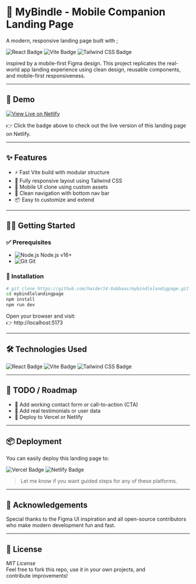 # 📱 MyBindle - Mobile Companion Landing Page

A modern, responsive landing page built with ; <p>
  <img src="https://img.shields.io/badge/React-20232A?style=for-the-badge&logo=react&logoColor=61DAFB" alt="React Badge" />
  <img src="https://img.shields.io/badge/Vite-646CFF?style=for-the-badge&logo=vite&logoColor=white" alt="Vite Badge" />
  <img src="https://img.shields.io/badge/TailwindCSS-06B6D4?style=for-the-badge&logo=tailwindcss&logoColor=white" alt="Tailwind CSS Badge" />
</p> inspired by a mobile-first Figma design. This project replicates the real-world app landing experience using clean design, reusable components, and mobile-first responsiveness.

---

## 🚀 Demo

[![View Live on Netlify](https://img.shields.io/badge/Netlify-00C7B7?style=for-the-badge&logo=netlify&logoColor=white)](https://mybindlelandingpage.netlify.app)

👉 Click the badge above to check out the live version of this landing page on Netlify.

---

## ✨ Features

- ⚡ Fast Vite build with modular structure  
- 🎨 Fully responsive layout using Tailwind CSS  
- 📱 Mobile UI clone using custom assets  
- 🔗 Clean navigation with bottom nav bar  
- 📦 Easy to customize and extend  

---

## 🧑‍💻 Getting Started

### ✅ Prerequisites

- ![Node.js](https://img.shields.io/badge/Node.js-339933?logo=nodedotjs&logoColor=white&style=flat-square) Node.js v16+
- ![Git](https://img.shields.io/badge/Git-F05032?logo=git&logoColor=white&style=flat-square) Git


### 🔧 Installation

```bash
# git clone https://github.com/haider14-9abbaas/mybindlelandigpage.git
cd mybindlelandingpage
npm install
npm run dev
```
Open your browser and visit:  
👉 http://localhost:5173

---

## 🛠 Technologies Used

<p align="left">
  <img src="https://img.shields.io/badge/React-20232A?style=for-the-badge&logo=react&logoColor=61DAFB" alt="React Badge" />
  <img src="https://img.shields.io/badge/Vite-646CFF?style=for-the-badge&logo=vite&logoColor=white" alt="Vite Badge" />
  <img src="https://img.shields.io/badge/TailwindCSS-06B6D4?style=for-the-badge&logo=tailwindcss&logoColor=white" alt="Tailwind CSS Badge" />
</p>

---

## 🧪 TODO / Roadmap

- 🔗 Add working contact form or call-to-action (CTA)  
- 💬 Add real testimonials or user data  
- 🚀 Deploy to Vercel or Netlify 
 

---

## 📦 Deployment

You can easily deploy this landing page to:

<p align="left">
  <img src="https://img.shields.io/badge/Vercel-000000?style=for-the-badge&logo=vercel&logoColor=white" alt="Vercel Badge" />
  <img src="https://img.shields.io/badge/Netlify-00C7B7?style=for-the-badge&logo=netlify&logoColor=white" alt="Netlify Badge" />
</p>

> Let me know if you want guided steps for any of these platforms.

---

## 🙌 Acknowledgements

Special thanks to the Figma UI inspiration and all open-source contributors who make modern development fun and fast.

---

## 📄 License

*MIT License*  
Feel free to fork this repo, use it in your own projects, and contribute improvements!
